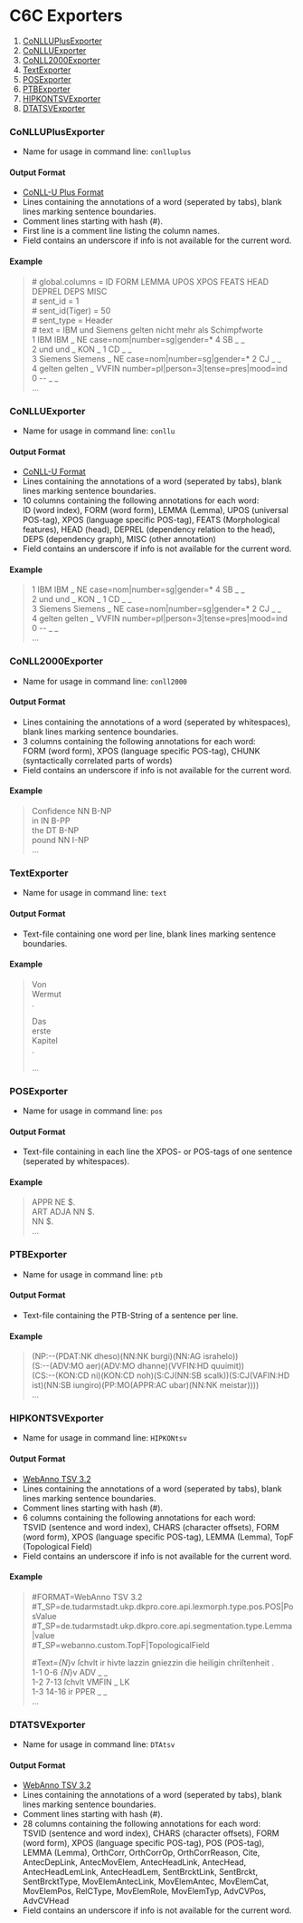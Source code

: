 # C6C Exporters

1. [CoNLLUPlusExporter](#conlluplusexporter)
2. [CoNLLUExporter](#conlluexporter)
3. [CoNLL2000Exporter](#conll2000exporter)
4. [TextExporter](#textexporter)
5. [POSExporter](#posexporter)
6. [PTBExporter](#ptbexporter)
7. [HIPKONTSVExporter](#hipkontsvexporter)
8. [DTATSVExporter](#dtatsvexporter)

### CoNLLUPlusExporter

- Name for usage in command line: `conlluplus`

#### Output Format

- [CoNLL-U Plus Format](https://universaldependencies.org/ext-format.html)
- Lines containing the annotations of a word (seperated by tabs), blank lines marking sentence boundaries.
- Comment lines starting with hash (#).
- First line is a comment line listing the column names.
- Field contains an underscore if info is not available for the current word.

#### Example

>\# global.columns = ID FORM LEMMA UPOS XPOS FEATS HEAD DEPREL DEPS MISC  
\# sent_id = 1  
\# sent_id(Tiger) = 50  
\# sent_type = Header  
\# text = IBM und Siemens gelten nicht mehr als Schimpfworte  
1	IBM	IBM	_	NE	case=nom|number=sg|gender=*	4	SB	_	_  
2	und	und	_	KON	_	1	CD	_	_  
3	Siemens	Siemens	_	NE	case=nom|number=sg|gender=*	2	CJ	_	_  
4	gelten	gelten	_	VVFIN	number=pl|person=3|tense=pres|mood=ind	0	--	_	_  
...

### CoNLLUExporter

- Name for usage in command line: `conllu`

#### Output Format

- [CoNLL-U Format](https://universaldependencies.org/format.html)
- Lines containing the annotations of a word (seperated by tabs), blank lines marking sentence boundaries.
- 10 columns containing the following annotations for each word:  
	ID (word index), FORM (word form), LEMMA (Lemma), UPOS (universal POS-tag), XPOS (language specific POS-tag),
	FEATS (Morphological features), HEAD (head), DEPREL (dependency relation to the head), DEPS (dependency graph),
	MISC (other annotation)
- Field contains an underscore if info is not available for the current word.

#### Example

>1	IBM	IBM	_	NE	case=nom|number=sg|gender=*	4	SB	_	_  
2	und	und	_	KON	_	1	CD	_	_  
3	Siemens	Siemens	_	NE	case=nom|number=sg|gender=*	2	CJ	_	_  
4	gelten	gelten	_	VVFIN	number=pl|person=3|tense=pres|mood=ind	0	--	_	_  
...

### CoNLL2000Exporter

- Name for usage in command line: `conll2000`

#### Output Format

- Lines containing the annotations of a word (seperated by whitespaces), blank lines marking sentence boundaries.
- 3 columns containing the following annotations for each word:  
	FORM (word form), XPOS (language specific POS-tag), CHUNK (syntactically correlated parts of words)
- Field contains an underscore if info is not available for the current word.

#### Example

>Confidence NN B-NP  
in IN B-PP  
the DT B-NP  
pound NN I-NP  
...


### TextExporter

- Name for usage in command line: `text`

#### Output Format

- Text-file containing one word per line, blank lines marking sentence boundaries.

#### Example

>Von  
Wermut  
.  
>
>Das  
erste  
Kapitel  
.  
>  
>...

### POSExporter

- Name for usage in command line: `pos`

#### Output Format

- Text-file containing in each line the XPOS- or POS-tags of one sentence (seperated by whitespaces).

#### Example

>APPR NE $.  
ART ADJA NN $.  
NN $.  
...

### PTBExporter

- Name for usage in command line: `ptb`

#### Output Format

- Text-file containing the PTB-String of a sentence per line.

#### Example

>(NP:--(PDAT:NK dheso)(NN:NK burgi)(NN:AG israhelo))  
(S:--(ADV:MO aer)(ADV:MO dhanne)(VVFIN:HD quuimit))  
(CS:--(KON:CD ni)(KON:CD noh)(S:CJ(NN:SB scalk))(S:CJ(VAFIN:HD ist)(NN:SB iungiro)(PP:MO(APPR:AC ubar)(NN:NK meistar))))  
...

### HIPKONTSVExporter

- Name for usage in command line: `HIPKONtsv`

#### Output Format

- [WebAnno TSV 3.2](https://webanno.github.io/webanno/releases/3.4.5/docs/user-guide.html#sect_webannotsv)
- Lines containing the annotations of a word (seperated by tabs), blank lines marking sentence boundaries.
- Comment lines starting with hash (#).
- 6 columns containing the following annotations for each word:  
	TSVID (sentence and word index), CHARS (character offsets), FORM (word form), XPOS (language specific POS-tag), LEMMA (Lemma), TopF (Topological Field)
- Field contains an underscore if info is not available for the current word.

#### Example

>\#FORMAT=WebAnno TSV 3.2  
\#T_SP=de.tudarmstadt.ukp.dkpro.core.api.lexmorph.type.pos.POS|PosValue  
\#T_SP=de.tudarmstadt.ukp.dkpro.core.api.segmentation.type.Lemma|value  
\#T_SP=webanno.custom.TopF|TopologicalField  
>
>
>\#Text=*{N*}v ſchvlt ir hivte lazzin gniezzin die heiligin chriſtenheit .  
1-1	0-6	*{N*}v	ADV	_	_  
1-2	7-13	ſchvlt	VMFIN	_	LK  
1-3	14-16	ir	PPER	_	_  
...

### DTATSVExporter

- Name for usage in command line: `DTAtsv`

#### Output Format

- [WebAnno TSV 3.2](https://webanno.github.io/webanno/releases/3.4.5/docs/user-guide.html#sect_webannotsv)
- Lines containing the annotations of a word (seperated by tabs), blank lines marking sentence boundaries.
- Comment lines starting with hash (#).
- 28 columns containing the following annotations for each word:  
	TSVID (sentence and word index), CHARS (character offsets), FORM (word form), XPOS (language specific POS-tag), POS (POS-tag), LEMMA (Lemma),
	OrthCorr, OrthCorrOp, OrthCorrReason, Cite, AntecDepLink, AntecMovElem, AntecHeadLink, AntecHead, AntecHeadLemLink, AntecHeadLem,
	SentBrcktLink, SentBrckt, SentBrcktType, MovElemAntecLink, MovElemAntec, MovElemCat, MovElemPos, RelCType, MovElemRole, MovElemTyp, AdvCVPos, AdvCVHead
- Field contains an underscore if info is not available for the current word.
